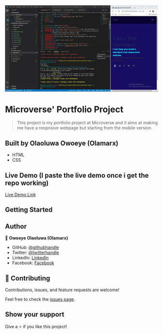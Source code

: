 <!-- ![](https://img.shields.io/badge/Microverse-blueviolet) -->
![This is an image](./images/check.jpg)
#  Microverse' Portfolio Project

> This project is my portfolio project at Microverse and it aims at making me have a reopnsive webpage but starting from the mobile version.


## Built by Olaoluwa Owoeye (Olamarx)

- HTML
- CSS

## Live Demo (I paste the live demo once i get the repo working)

[Live Demo Link]()


## Getting Started


## Author

👤 **Owoeye Olaoluwa (Olamarx)**

- GitHub: [@githubhandle](https://github.com/Olamarx)
- Twitter: [@twitterhandle](https://twitter.com/Owoeye0laoluwa)
- LinkedIn: [LinkedIn](https://www.linkedin.com/in/olaoluwa-owoeye-617702162/)
- Facebook: [Facebook](https://web.facebook.com/olaoluwa.owoeye.39)


## 🤝 Contributing

Contributions, issues, and feature requests are welcome!

Feel free to check the [issues page](../../issues/).

## Show your support

Give a ⭐️ if you like this project!